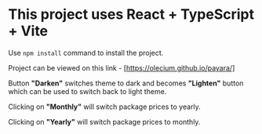 # This project uses React + TypeScript + Vite

Use ```npm install``` command to install the project.

Project can be viewed on this link - [https://olecium.github.io/payara/]

Button <b>"Darken"</b> switches theme to dark and becomes <b>"Lighten"</b> button which can be used to switch back to light theme.

Clicking on <b>"Monthly"</b> will switch package prices to yearly.

Clicking on <b>"Yearly"</b> will switch package prices to monthly.

